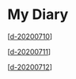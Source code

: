 # My Diary

[[d-20200710]]

[[d-20200711]]

[[d-20200712]]

[//begin]: # "Autogenerated link references for markdown compatibility"
[d-20200710]: d-20200710 "D 20200710"
[d-20200711]: d-20200711 "D 20200711"
[d-20200712]: d-20200712 "D 20200712"
[//end]: # "Autogenerated link references"
